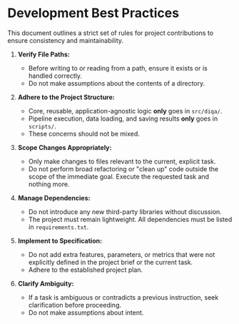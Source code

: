 # Development Best Practices

This document outlines a strict set of rules for project contributions to ensure consistency and maintainability.

1.  **Verify File Paths:**
    - Before writing to or reading from a path, ensure it exists or is handled correctly.
    - Do not make assumptions about the contents of a directory.

2.  **Adhere to the Project Structure:**
    - Core, reusable, application-agnostic logic **only** goes in `src/diqa/`.
    - Pipeline execution, data loading, and saving results **only** goes in `scripts/`.
    - These concerns should not be mixed.

3.  **Scope Changes Appropriately:**
    - Only make changes to files relevant to the current, explicit task.
    - Do not perform broad refactoring or "clean up" code outside the scope of the immediate goal. Execute the requested task and nothing more.

4.  **Manage Dependencies:**
    - Do not introduce any new third-party libraries without discussion.
    - The project must remain lightweight. All dependencies must be listed in `requirements.txt`.

5.  **Implement to Specification:**
    - Do not add extra features, parameters, or metrics that were not explicitly defined in the project brief or the current task.
    - Adhere to the established project plan.

6.  **Clarify Ambiguity:**
    - If a task is ambiguous or contradicts a previous instruction, seek clarification before proceeding.
    - Do not make assumptions about intent.

